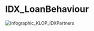 # IDX_LoanBehaviour

![Infographic_KLOP_IDXPartners](https://github.com/user-attachments/assets/4c62cc82-420a-40d4-a894-22e50126be77)
